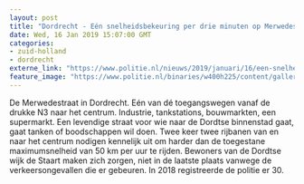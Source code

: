 ```yaml
---
layout: post
title: "Dordrecht - Eén snelheidsbekeuring per drie minuten op Merwedestraat Dordrecht"
date: Wed, 16 Jan 2019 15:07:00 GMT
categories: 
- zuid-holland 
- dordrecht 
externe_link: "https://www.politie.nl/nieuws/2019/januari/16/een-snelheidsbekeuring-per-drie-minuten-op-merwedestraat-dordrecht.html"
feature_image: "https://www.politie.nl/binaries/w400h225/content/gallery/politie/stockfotos/infra-en-voertuigen/agent-spreekt-automobilist-bij-verkeerscontrole.jpg"
---
```


De Merwedestraat in Dordrecht. Eén van dé toegangswegen vanaf de drukke N3 naar het centrum. Industrie, tankstations, bouwmarkten, een supermarkt. Een levendige straat voor wie naar de Dordtse binnenstad gaat, gaat tanken of boodschappen wil doen. Twee keer twee rijbanen van en naar het centrum nodigen kennelijk uit om harder dan de toegestane maximumsnelheid van 50 km per uur te rijden.  Bewoners van de Dordtse wijk de Staart maken zich zorgen, niet in de laatste plaats vanwege de verkeersongevallen die er gebeuren. In 2018 registreerde de politie er 30.
